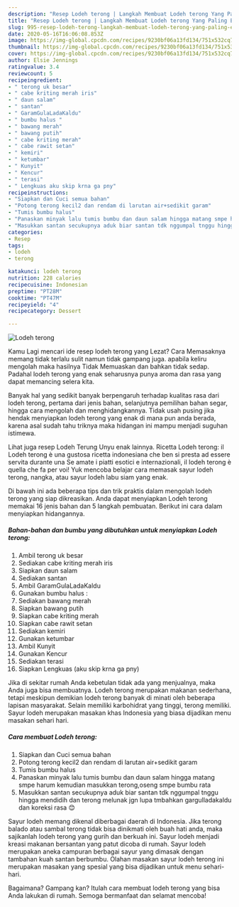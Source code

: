 ```yaml
---
description: "Resep Lodeh terong | Langkah Membuat Lodeh terong Yang Paling Enak"
title: "Resep Lodeh terong | Langkah Membuat Lodeh terong Yang Paling Enak"
slug: 995-resep-lodeh-terong-langkah-membuat-lodeh-terong-yang-paling-enak
date: 2020-05-16T16:06:08.853Z
image: https://img-global.cpcdn.com/recipes/9230bf06a13fd134/751x532cq70/lodeh-terong-foto-resep-utama.jpg
thumbnail: https://img-global.cpcdn.com/recipes/9230bf06a13fd134/751x532cq70/lodeh-terong-foto-resep-utama.jpg
cover: https://img-global.cpcdn.com/recipes/9230bf06a13fd134/751x532cq70/lodeh-terong-foto-resep-utama.jpg
author: Elsie Jennings
ratingvalue: 3.4
reviewcount: 5
recipeingredient:
- " terong uk besar"
- " cabe kriting merah iris"
- " daun salam"
- " santan"
- " GaramGulaLadaKaldu"
- " bumbu halus "
- " bawang merah"
- " bawang putih"
- " cabe kriting merah"
- " cabe rawit setan"
- " kemiri"
- " ketumbar"
- " Kunyit"
- " Kencur"
- " terasi"
- " Lengkuas aku skip krna ga pny"
recipeinstructions:
- "Siapkan dan Cuci semua bahan"
- "Potong terong kecil2 dan rendam di larutan air+sedikit garam"
- "Tumis bumbu halus"
- "Panaskan minyak lalu tumis bumbu dan daun salam hingga matang smpe harum kemudian masukkan terong,oseng smpe bumbu rata"
- "Masukkan santan secukupnya aduk biar santan tdk nggumpal tnggu hingga mendidih dan terong melunak jgn lupa tmbahkan gargulladakaldu dan koreksi rasa 😊"
categories:
- Resep
tags:
- lodeh
- terong

katakunci: lodeh terong 
nutrition: 228 calories
recipecuisine: Indonesian
preptime: "PT28M"
cooktime: "PT47M"
recipeyield: "4"
recipecategory: Dessert

---
```



![Lodeh terong](https://img-global.cpcdn.com/recipes/9230bf06a13fd134/751x532cq70/lodeh-terong-foto-resep-utama.jpg)

Kamu Lagi mencari ide resep lodeh terong yang Lezat? Cara Memasaknya memang tidak terlalu sulit namun tidak gampang juga. apabila keliru mengolah maka hasilnya Tidak Memuaskan dan bahkan tidak sedap. Padahal lodeh terong yang enak seharusnya punya aroma dan rasa yang dapat memancing selera kita.

Banyak hal yang sedikit banyak berpengaruh terhadap kualitas rasa dari lodeh terong, pertama dari jenis bahan, selanjutnya pemilihan bahan segar, hingga cara mengolah dan menghidangkannya. Tidak usah pusing jika hendak menyiapkan lodeh terong yang enak di mana pun anda berada, karena asal sudah tahu triknya maka hidangan ini mampu menjadi suguhan istimewa.

Lihat juga resep Lodeh Terung Unyu enak lainnya. Ricetta Lodeh terong: il Lodeh terong è una gustosa ricetta indonesiana che ben si presta ad essere servita durante una Se amate i piatti esotici e internazionali, il lodeh terong è quella che fa per voi! Yuk mencoba belajar cara memasak sayur lodeh terong, nangka, atau sayur lodeh labu siam yang enak.


Di bawah ini ada beberapa tips dan trik praktis dalam mengolah lodeh terong yang siap dikreasikan. Anda dapat menyiapkan Lodeh terong memakai 16 jenis bahan dan 5 langkah pembuatan. Berikut ini cara dalam menyiapkan hidangannya.

<!--inarticleads1-->

##### Bahan-bahan dan bumbu yang dibutuhkan untuk menyiapkan Lodeh terong:

1. Ambil  terong uk besar
1. Sediakan  cabe kriting merah iris
1. Siapkan  daun salam
1. Sediakan  santan
1. Ambil  GaramGulaLadaKaldu
1. Gunakan  bumbu halus :
1. Sediakan  bawang merah
1. Siapkan  bawang putih
1. Siapkan  cabe kriting merah
1. Siapkan  cabe rawit setan
1. Sediakan  kemiri
1. Gunakan  ketumbar
1. Ambil  Kunyit
1. Gunakan  Kencur
1. Sediakan  terasi
1. Siapkan  Lengkuas (aku skip krna ga pny)


Jika di sekitar rumah Anda kebetulan tidak ada yang menjualnya, maka Anda juga bisa membuatnya. Lodeh terong merupakan makanan sederhana, tetapi meskipun demikian lodeh terong banyak di minati oleh beberapa lapisan masyarakat. Selain memiliki karbohidrat yang tinggi, terong memiliki. Sayur lodeh merupakan masakan khas Indonesia yang biasa dijadikan menu masakan sehari hari. 

<!--inarticleads2-->

##### Cara membuat Lodeh terong:

1. Siapkan dan Cuci semua bahan
1. Potong terong kecil2 dan rendam di larutan air+sedikit garam
1. Tumis bumbu halus
1. Panaskan minyak lalu tumis bumbu dan daun salam hingga matang smpe harum kemudian masukkan terong,oseng smpe bumbu rata
1. Masukkan santan secukupnya aduk biar santan tdk nggumpal tnggu hingga mendidih dan terong melunak jgn lupa tmbahkan gargulladakaldu dan koreksi rasa 😊


Sayur lodeh memang dikenal diberbagai daerah di Indonesia. Jika terong balado atau sambal terong tidak bisa dinikmati oleh buah hati anda, maka sajikanlah lodeh terong yang gurih dan berkuah ini. Sayur lodeh menjadi kreasi makanan bersantan yang patut dicoba di rumah. Sayur lodeh merupakan aneka campuran berbagai sayur yang dimasak dengan tambahan kuah santan berbumbu. Olahan masakan sayur lodeh terong ini merupakan masakan yang spesial yang bisa dijadikan untuk menu sehari-hari. 

Bagaimana? Gampang kan? Itulah cara membuat lodeh terong yang bisa Anda lakukan di rumah. Semoga bermanfaat dan selamat mencoba!
